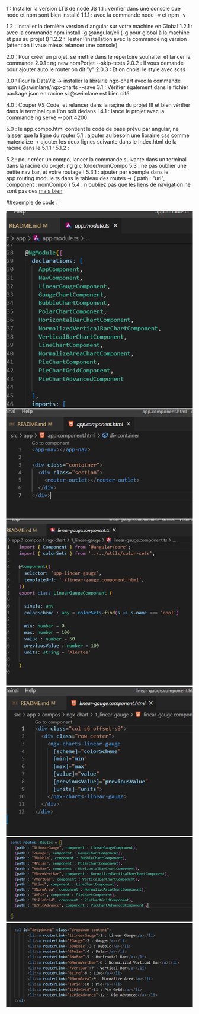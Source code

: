 1 : Installer la version LTS de node JS
1.1 : vérifier dans une console que node et npm sont bien installé
1.1.1 : avec la commande node -v et npm -v

1.2 : Installer la dernière version d'angular sur votre machine en Global
1.2.1 : avec la commande npm install -g @angular/cli   (-g pour global à la machine et pas au projet !)
1.2.2 : Tester l'installation avec la commande ng version    (attention il vaux mieux relancer une console)

2.0 : Pour créer un projet, se mettre dans le répertoire souhaiter et lancer la commande
2.0.1 : ng new nomPorjet --skip-tests
2.0.2 : Il vous demande pour ajouter auto le router on dit "y"
2.0.3 : Et on choisi le style avec scss


3.0 : Pour la DataViz -> installer la librairie ngx-chart avec la commande npm i @swimlane/ngx-charts --save
3.1 : Vérifier également dans le fichier package.json en racine si @swimlane est bien cité

4.0 : Couper VS Code, et relancer dans la raçine du projet !!! et bien vérifier dans le terminal que l'on soit dedans !
4.1 : lancé le projet avec la commande ng serve --port 4200

5.0 : le app.compo.html contient le code de base prévu par angular, ne laisser que la ligne du router <router-outlet>
5.1 : ajouter au besoin une librairie css comme materialize -> ajouter les deux lignes suivante dans le index.html de la racine dans le <head>
5.1.1 : <link rel="stylesheet" href="https://cdnjs.cloudflare.com/ajax/libs/materialize/1.0.0/css/materialize.min.css">
5.1.2 : <script src="https://cdnjs.cloudflare.com/ajax/libs/materialize/1.0.0/js/materialize.min.js"></script>

5.2 : pour créer un compo, lancer la commande suivante dans un terminal dans la racine du projet: ng g c folder/nomCompo
5.3 : ne pas oublier une petite nav bar, et votre routage ! 
5.3.1 : ajouter par exemple dans le app.routing.module.ts dans le tableau des routes -> { path : "url", component : nomCompo }
5.4 : n'oubliez pas que les liens de navigation ne sont pas des <a href="url"> mais bien <a routerLink="path">

##exemple de code :

![This is an image](./src/assets/app.module.PNG)
![This is an image](./src/assets/app.compo.PNG)
![This is an image](./src/assets/compo.PNG)
![This is an image](./src/assets/gauge.PNG)
![This is an image](./src/assets/router.PNG)
![This is an image](./src/assets/routerlink.PNG)

